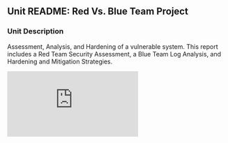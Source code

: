## Unit  README: Red Vs. Blue Team Project 

### Unit Description

Assessment, Analysis, and Hardening of a vulnerable system. This report includes a Red Team Security Assessment, a Blue Team Log Analysis, and Hardening and Mitigation Strategies. 


![Project Submission Slides](https://github.com/Maximus-Meridius-SC/Project-2-Red-Team-vs.-Blue-Team/blob/main/Project%202%20RED%20TEAM%20Vs%20BLUE%20TEAM!%20(Max).pdf)
